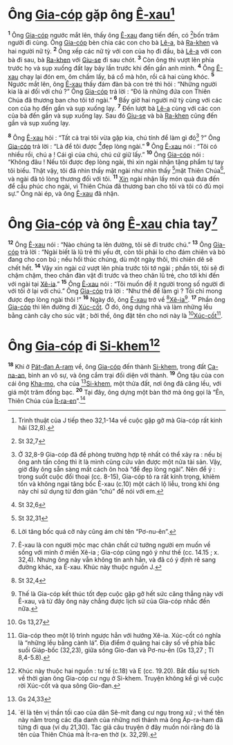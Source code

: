 # Ông [Gia-cóp]() gặp ông [Ê-xau]()[^1-54622363-53f5-44ff-8542-2bac53386c33]

<sup><b>1</b></sup> Ông [Gia-cóp]() ngước mắt lên, thấy ông [Ê-xau]() đang tiến đến, có [^1@-54622363-53f5-44ff-8542-2bac53386c33]bốn trăm người đi cùng. Ông [Gia-cóp]() bèn chia các con cho bà [Lê-a](), bà [Ra-khen]() và hai người nữ tỳ. <sup><b>2</b></sup> Ông xếp các nữ tỳ với con của họ đi đầu, bà [Lê-a]() với con bà đi sau, bà [Ra-khen]() với [Giu-se]() đi sau chót. <sup><b>3</b></sup> Còn ông thì vượt lên phía trước họ và sụp xuống đất lạy bảy lần trước khi đến gần anh mình. <sup><b>4</b></sup> Ông [Ê-xau]() chạy lại đón em, ôm chầm lấy, bá cổ mà hôn, rồi cả hai cùng khóc. <sup><b>5</b></sup> Ngước mắt lên, ông [Ê-xau]() thấy đám đàn bà con trẻ thì hỏi : “Những người kia là ai đối với chú ?” Ông [Gia-cóp]() trả lời : “Đó là những đứa con Thiên Chúa đã thương ban cho tôi tớ ngài.” <sup><b>6</b></sup> Bấy giờ hai người nữ tỳ cùng với các con của họ đến gần và sụp xuống lạy. <sup><b>7</b></sup> Đến lượt bà [Lê-a]() cùng với các con của bà đến gần và sụp xuống lạy. Sau đó [Giu-se]() và bà [Ra-khen]() cũng đến gần và sụp xuống lạy.

<sup><b>8</b></sup> Ông [Ê-xau]() hỏi : “Tất cả trại tôi vừa gặp kia, chú tính để làm gì đó[^2-54622363-53f5-44ff-8542-2bac53386c33] ?” Ông [Gia-cóp]() trả lời : “Là để tôi được [^2@-54622363-53f5-44ff-8542-2bac53386c33]đẹp lòng ngài.” <sup><b>9</b></sup> Ông [Ê-xau]() nói : “Tôi có nhiều rồi, chú ạ ! Cái gì của chú, chú cứ giữ lấy.” <sup><b>10</b></sup> Ông [Gia-cóp]() nói : “Không đâu ! Nếu tôi được đẹp lòng ngài, thì xin ngài nhận tặng phẩm tự tay tôi biếu. Thật vậy, tôi đã nhìn thấy mặt ngài như nhìn thấy [^3@-54622363-53f5-44ff-8542-2bac53386c33]mặt Thiên Chúa[^3-54622363-53f5-44ff-8542-2bac53386c33], và ngài đã tỏ lòng thương đối với tôi. <sup><b>11</b></sup> [Xin]() ngài nhận lấy món quà đưa đến để cầu phúc cho ngài, vì Thiên Chúa đã thương ban cho tôi và tôi có đủ mọi sự.” Ông nài ép, và ông [Ê-xau]() đã nhận.

# Ông [Gia-cóp]() và ông [Ê-xau]() chia tay[^4-54622363-53f5-44ff-8542-2bac53386c33]

<sup><b>12</b></sup> Ông [Ê-xau]() nói : “Nào chúng ta lên đường, tôi sẽ đi trước chú.” <sup><b>13</b></sup> Ông [Gia-cóp]() trả lời : “Ngài biết là lũ trẻ thì yếu ớt, còn tôi phải lo cho đám chiên và bò đang cho con bú ; nếu hối thúc chúng, dù một ngày thôi, thì chiên dê sẽ chết hết. <sup><b>14</b></sup> Vậy xin ngài cứ vượt lên phía trước tôi tớ ngài ; phần tôi, tôi sẽ đi chậm chậm, theo chân đàn vật đi trước và theo chân lũ trẻ, cho tới khi đến với ngài tại [Xê-ia]().” <sup><b>15</b></sup> Ông [Ê-xau]() nói : “Tôi muốn để ít người trong số người đi với tôi ở lại với chú.” Ông [Gia-cóp]() trả lời : “Như thế để làm gì ? Tôi chỉ mong được đẹp lòng ngài thôi !” <sup><b>16</b></sup> Ngày đó, ông [Ê-xau]() trở về [^4@-54622363-53f5-44ff-8542-2bac53386c33][Xê-ia]()[^5-54622363-53f5-44ff-8542-2bac53386c33]. <sup><b>17</b></sup> Phần ông [Gia-cóp]() thì lên đường đi [Xúc-cốt](). Ở đó, ông dựng nhà và làm những lều bằng cành cây cho súc vật ; bởi thế, ông đặt tên cho nơi này là [^5@-54622363-53f5-44ff-8542-2bac53386c33][Xúc-cốt]()[^6-54622363-53f5-44ff-8542-2bac53386c33].

# Ông [Gia-cóp]() đi [Si-khem]()[^7-54622363-53f5-44ff-8542-2bac53386c33]

<sup><b>18</b></sup> Khi ở [Pát-đan A-ram]() về, ông [Gia-cóp]() đến thành [Si-khem](), trong đất [Ca-na-an](), bình an vô sự, và ông cắm trại đối diện với thành. <sup><b>19</b></sup> Ông tậu của con cái ông [Kha-mo](), cha của [^6@-54622363-53f5-44ff-8542-2bac53386c33][Si-khem](), một thửa đất, nơi ông đã căng lều, với giá một trăm đồng bạc. <sup><b>20</b></sup> Tại đây, ông dựng một bàn thờ mà ông gọi là “Ên, Thiên Chúa của [Ít-ra-en]()”.[^8-54622363-53f5-44ff-8542-2bac53386c33]

[^1-54622363-53f5-44ff-8542-2bac53386c33]: Trình thuật của J tiếp theo 32,1-14a về cuộc gặp gỡ mà Gia-cóp rất kinh hãi (32,8).

[^2-54622363-53f5-44ff-8542-2bac53386c33]: Ở 32,8-9 Gia-cóp đã đề phòng trường hợp tệ nhất có thể xảy ra : nếu bị ông anh tấn công thì ít là mình cũng cứu vãn được một nửa tài sản. Vậy, giờ đây ông sẵn sàng mất cách ôn hoà “để đẹp lòng ngài”. Nên để ý : trong suốt cuộc đối thoại (cc. 8-15), Gia-cóp tỏ ra rất kính trọng, khiêm tốn và không ngại tâng bốc Ê-xau (c.10) một cách lộ liễu, trong khi ông này chỉ sử dụng từ đơn giản “chú” để nói với em.

[^3-54622363-53f5-44ff-8542-2bac53386c33]: Lời tâng bốc quá cỡ này cũng ám chỉ tên “Pơ-nu-ên”.

[^4-54622363-53f5-44ff-8542-2bac53386c33]: Ê-xau là con người mộc mạc chân chất cứ tưởng người em muốn về sống với mình ở miền Xê-ia ; Gia-cóp cũng ngỏ ý như thế (cc. 14.15 ; x. 32,4). Nhưng ông này vẫn không tin anh hẳn, và đã có ý định rẽ sang đường khác, xa Ê-xau. Khúc này thuộc nguồn J.

[^5-54622363-53f5-44ff-8542-2bac53386c33]: Thế là Gia-cóp kết thúc tốt đẹp cuộc gặp gỡ hết sức căng thẳng này với Ê-xau, và từ đây ông này chẳng được lịch sử của Gia-cóp nhắc đến nữa.

[^6-54622363-53f5-44ff-8542-2bac53386c33]: Gia-cóp theo một lộ trình ngược hẳn với hướng Xê-ia. Xúc-cốt có nghĩa là “những lều bằng cành lá”. Địa điểm ở quãng hai cây số về phía bắc suối Giáp-bốc (32,23), giữa sông Gio-đan và Pơ-nu-ên (Gs 13,27 ; Tl 8,4-5.8).

[^7-54622363-53f5-44ff-8542-2bac53386c33]: Khúc này thuộc hai nguồn : tư tế (c.18) và E (cc. 19.20). Bắt đầu sự tích về thời gian ông Gia-cóp cư ngụ ở Si-khem. Truyện không kể gì về cuộc rời Xúc-cốt và qua sông Gio-đan.

[^8-54622363-53f5-44ff-8542-2bac53386c33]: ´ël là tên vị thần tối cao của dân Sê-mít đang cư ngụ trong xứ ; vì thế tên này nằm trong các địa danh của những nơi thánh mà ông Áp-ra-ham đã từng đi qua (ví dụ 21,30). Tác giả câu truyện ở đây muốn nói rằng đó là tên của Thiên Chúa mà Ít-ra-en thờ (x. 32,29).

[^1@-54622363-53f5-44ff-8542-2bac53386c33]: St 32,7

[^2@-54622363-53f5-44ff-8542-2bac53386c33]: St 32,6

[^3@-54622363-53f5-44ff-8542-2bac53386c33]: St 32,31

[^4@-54622363-53f5-44ff-8542-2bac53386c33]: St 32,4

[^5@-54622363-53f5-44ff-8542-2bac53386c33]: Gs 13,27

[^6@-54622363-53f5-44ff-8542-2bac53386c33]: Gs 24,33
